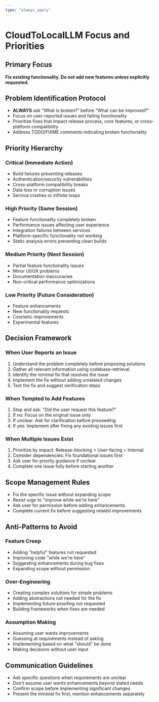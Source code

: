 ```yaml
---
type: "always_apply"
---
```


# CloudToLocalLLM Focus and Priorities

## Primary Focus
**Fix existing functionality. Do not add new features unless explicitly requested.**

## Problem Identification Protocol
- **ALWAYS** ask "What is broken?" before "What can be improved?"
- Focus on user-reported issues and failing functionality
- Prioritize fixes that impact release process, core features, or cross-platform compatibility
- Address TODO/FIXME comments indicating broken functionality

## Priority Hierarchy
### Critical (Immediate Action)
- Build failures preventing releases
- Authentication/security vulnerabilities
- Cross-platform compatibility breaks
- Data loss or corruption issues
- Service crashes or infinite loops

### High Priority (Same Session)
- Feature functionality completely broken
- Performance issues affecting user experience
- Integration failures between services
- Platform-specific functionality not working
- Static analysis errors preventing clean builds

### Medium Priority (Next Session)
- Partial feature functionality issues
- Minor UI/UX problems
- Documentation inaccuracies
- Non-critical performance optimizations

### Low Priority (Future Consideration)
- Feature enhancements
- New functionality requests
- Cosmetic improvements
- Experimental features

## Decision Framework
### When User Reports an Issue
1. Understand the problem completely before proposing solutions
2. Gather all relevant information using codebase-retrieval
3. Identify the minimal fix that resolves the issue
4. Implement the fix without adding unrelated changes
5. Test the fix and suggest verification steps

### When Tempted to Add Features
1. Stop and ask: "Did the user request this feature?"
2. If no: Focus on the original issue only
3. If unclear: Ask for clarification before proceeding
4. If yes: Implement after fixing any existing issues first

### When Multiple Issues Exist
1. Prioritize by impact: Release-blocking > User-facing > Internal
2. Consider dependencies: Fix foundational issues first
3. Ask user for priority guidance if unclear
4. Complete one issue fully before starting another

## Scope Management Rules
- Fix the specific issue without expanding scope
- Resist urge to "improve while we're here"
- Ask user for permission before adding enhancements
- Complete current fix before suggesting related improvements

## Anti-Patterns to Avoid
### Feature Creep
- Adding "helpful" features not requested
- Improving code "while we're here"
- Suggesting enhancements during bug fixes
- Expanding scope without permission

### Over-Engineering
- Creating complex solutions for simple problems
- Adding abstractions not needed for the fix
- Implementing future-proofing not requested
- Building frameworks when fixes are needed

### Assumption Making
- Assuming user wants improvements
- Guessing at requirements instead of asking
- Implementing based on what "should" be done
- Making decisions without user input

## Communication Guidelines
- Ask specific questions when requirements are unclear
- Don't assume user wants enhancements beyond stated needs
- Confirm scope before implementing significant changes
- Present the minimal fix first, mention enhancements separately
